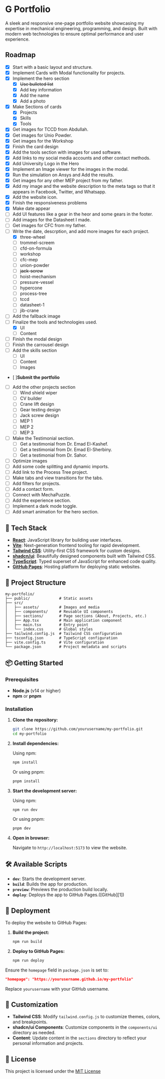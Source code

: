 

# G Portfolio

A sleek and responsive one-page portfolio website showcasing my expertise in mechanical engineering, programming, and design. Built with modern web technologies to ensure optimal performance and user experience.

## Roadmap

- [x] Start with a basic layout and structure.
- [x] Implement Cards with Modal functionality for projects.
- [x] Implement the hero section
  - [x] ~~Use bulleted list~~
  - [x] Add key information
  - [x] Add the name
  - [x] Add a photo
- [x] Make Sections of cards
  - [x] Projects
  - [x] Skills
  - [x] Tools
- [x] Get images for TCCD from Abdullah.
- [x] Get images for Unio Powder.
- [x] Get images for the Workshop
- [x] Finish the card design
- [x] Add the tools section with images for used software.
- [x] Add links to my social media accounts and other contact methods.
- [x] Add University Logo in the Hero
- [x] Implement an Image viewer for the images in the modal.
- [x] Run the simulation on Ansys and Add the results.
- [x] Get images for any other MEP project from my father.
- [x] Add my image and the website description to the meta tags so that it appears in Facebook, Twitter, and Whatsapp.
- [x] Add the website icon.
- [x] Finish the responsiveness problems
- [x] Make date appear
- [ ] Add UI features like a gear in the heor and some gears in the footer.
- [ ] Add images for the Datasheet I made.
- [ ] Get images for CFC from my father.
- [ ] Write the date, descrption, and add more images for each project.
   - [x] three-wheel
   - [ ] trommel-screem
   - [ ] cfd-on-formula
   - [ ] workshop
   - [ ] cfc-mep
   - [ ] union-powder
   - [ ] ~~jack-screw~~
   - [ ] hoist-mechanism
   - [ ] pressure-vessel
   - [ ] hypercone
   - [ ] process-tree
   - [ ] tccd
   - [ ] datasheet-1
   - [ ] jib-crane
- [ ] Add the fallback image
- [ ] Finalize the tools and technologies used.
  - [x] UI
  - [ ] Content
- [ ] Finish the modal design
- [ ] Finish the carrousel design
- [ ] Add the skills section
  - [ ] UI
  - [ ] Content
  - [ ] Images
- [ ]**Submit the portfolio**
- [ ] Add the other projects section
  - [ ] Wind shield wiper
  - [ ] CV builder
  - [ ] Crane lift design
  - [ ] Gear testing design
  - [ ] Jack screw design
  - [ ] MEP 1
  - [ ] MEP 2
  - [ ] MEP 3
- [ ] Make the Testimonial section.
  - [ ] Get a testimonial from Dr. Emad El-Kashef.
  - [ ] Get a testimonial from Dr. Emad El-Sherbiny.
  - [ ] Get a testimonial from Dr. Sahor.
- [ ] Optimize images
- [ ] Add some code splitting and dynamic imports.
- [ ] Add link to the Process Tree project.
- [ ] Make tabs and view transitions for the tabs.
- [ ] Add filters for projects.
- [ ] Add a contact form.
- [ ] Connect with MechaPuzzle.
- [ ] Add the experience section.
- [ ] Implement a dark mode toggle.
- [ ] Add smart animation for the hero section.

## 🚀 Tech Stack

* **[React](https://reactjs.org/)**: JavaScript library for building user interfaces.
* **[Vite](https://vitejs.dev/)**: Next-generation frontend tooling for rapid development.
* **[Tailwind CSS](https://tailwindcss.com/)**: Utility-first CSS framework for custom designs.
* **[shadcn/ui](https://ui.shadcn.com/)**: Beautifully designed components built with Tailwind CSS.
* **[TypeScript](https://www.typescriptlang.org/)**: Typed superset of JavaScript for enhanced code quality.
* **[GitHub Pages](https://pages.github.com/)**: Hosting platform for deploying static websites.

## 📁 Project Structure

```
my-portfolio/
├── public/             # Static assets
├── src/
│   ├── assets/         # Images and media
│   ├── components/     # Reusable UI components
│   ├── sections/       # Page sections (About, Projects, etc.)
│   ├── App.tsx         # Main application component
│   ├── main.tsx        # Entry point
│   └── index.css       # Global styles
├── tailwind.config.js  # Tailwind CSS configuration
├── tsconfig.json       # TypeScript configuration
├── vite.config.ts      # Vite configuration
└── package.json        # Project metadata and scripts
```

## 📦 Getting Started

### Prerequisites

* **Node.js** (v14 or higher)
* **npm** or **pnpm**

### Installation

1. **Clone the repository:**

   ```bash
   git clone https://github.com/yourusername/my-portfolio.git
   cd my-portfolio
   ```

2. **Install dependencies:**

   Using npm:

   ```bash
   npm install
   ```

   Or using pnpm:

   ```bash
   pnpm install
   ```

3. **Start the development server:**

   Using npm:

   ```bash
   npm run dev
   ```

   Or using pnpm:

   ```bash
   pnpm dev
   ```

4. **Open in browser:**

   Navigate to `http://localhost:5173` to view the website.

## 🛠️ Available Scripts

* **`dev`**: Starts the development server.
* **`build`**: Builds the app for production.
* **`preview`**: Previews the production build locally.
* **`deploy`**: Deploys the app to GitHub Pages.([GitHub][1])

## 🚀 Deployment

To deploy the website to GitHub Pages:

1. **Build the project:**

   ```bash
   npm run build
   ```

2. **Deploy to GitHub Pages:**

   ```bash
   npm run deploy
   ```

Ensure the `homepage` field in `package.json` is set to:

```json
"homepage": "https://yourusername.github.io/my-portfolio"
```

Replace `yourusername` with your GitHub username.

## 🎨 Customization

* **Tailwind CSS**: Modify `tailwind.config.js` to customize themes, colors, and breakpoints.
* **shadcn/ui Components**: Customize components in the `components/ui` directory as needed.
* **Content**: Update content in the `sections` directory to reflect your personal information and projects.

## 📄 License

This project is licensed under the [MIT License](LICENSE)
